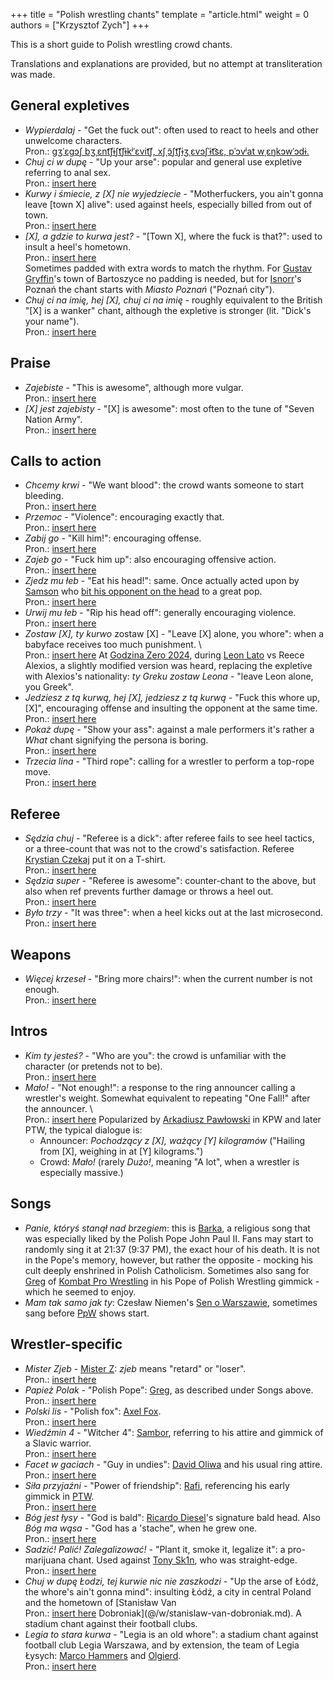 +++
title = "Polish wrestling chants"
template = "article.html"
weight = 0
authors = ["Krzysztof Zych"]
+++

This is a short guide to Polish wrestling crowd chants.

<!-- more -->

Translations and explanations are provided, but no attempt at transliteration was made.

## General expletives

* _Wypierdalaj_ - "Get the fuck out": often used to react to heels and other unwelcome characters. \
  Pron.: [ɡʒˈɛɡɔʃ bʒˌɛnt͡ʃɨʃt͡ʃɨkʲˈɛvit͡ʃ, xʃˌɔ̃ʃt͡ʃɨʒˌɛvɔʃˈɨt͡sɛ, pˈɔvʲat wˌɛŋkɔwˈɔdɨ.](https://unalengua.com/ipa-translate?hl=en&ttsLocale=pl-PL&voiceId=Maja&text=Grzegorz+Brz%C4%99czyszczykiewicz%2C+Chrz%C4%85szczy%C5%BCewoszyce%2C+powiat+%C5%81%C4%99ko%C5%82ody.&sl=pl&ttsMode=sentence&speed=4)
* _Chuj ci w dupę_ - "Up your arse": popular and general use expletive referring to anal sex. \
  Pron.: [insert here](https://hello.world)
* _Kurwy i śmiecie, z [X] nie wyjedziecie_ - "Motherfuckers, you ain't gonna leave [town X] alive": used against heels, especially billed from out of town. \
  Pron.: [insert here](https://hello.world)
* _[X], a gdzie to kurwa jest?_ - "[Town X], where the fuck is that?": used to insult a heel's hometown. \
  Pron.: [insert here](https://hello.world) \
  Sometimes padded with extra words to match the rhythm. For [Gustav Gryffin](@/w/gustav-gryffin.md)'s town of Bartoszyce no padding is needed, but for [Isnorr](@/w/isnorr.md)'s Poznań the chant starts with _Miasto Poznań_ ("Poznań city").
* _Chuj ci na imię, hej [X], chuj ci na imię_ - roughly equivalent to the British "[X] is a wanker" chant, although the expletive is stronger (lit. "Dick's your name"). \
  Pron.: [insert here](https://hello.world)

## Praise

* _Zajebiste_ - "This is awesome", although more vulgar. \
  Pron.: [insert here](https://hello.world)
* _[X] jest zajebisty_ - "[X] is awesome": most often to the tune of "Seven Nation Army". \
  Pron.: [insert here](https://hello.world)

## Calls to action

* _Chcemy krwi_ - "We want blood": the crowd wants someone to start bleeding. \
  Pron.: [insert here](https://hello.world)
* _Przemoc_ - "Violence": encouraging exactly that. \
  Pron.: [insert here](https://hello.world)
* _Zabij go_ - "Kill him!": encouraging offense. \
  Pron.: [insert here](https://hello.world)
* _Zajeb go_ - "Fuck him up": also encouraging offensive action. \
  Pron.: [insert here](https://hello.world)
* _Zjedz mu łeb_ - "Eat his head!": same. Once actually acted upon by [Samson](@/w/samson.md) who [bit his opponent on the head](@/e/mzw/2024-10-12-mzw-no-time-to-die.md) to a great pop. \
  Pron.: [insert here](https://hello.world)
* _Urwij mu łeb_ - "Rip his head off": generally encouraging violence. \
  Pron.: [insert here](https://hello.world)
* _Zostaw [X], ty kurwo_ zostaw [X] - "Leave [X] alone, you whore": when a babyface receives too much punishment. \ \
  Pron.: [insert here](https://hello.world)
  At [Godzina Zero 2024](@/e/kpw/2024-09-07-kpw-godzina-zero-2024.md), during [Leon Lato](@/w/leon-lato.md) vs Reece Alexios, a slightly modified version was heard, replacing the expletive with Alexios's nationality: _ty Greku zostaw Leona_ - "leave Leon alone, you Greek".
* _Jedziesz z tą kurwą, hej [X], jedziesz z tą kurwą_ - "Fuck this whore up, [X]", encouraging offense and insulting the opponent at the same time. \
  Pron.: [insert here](https://hello.world)
* _Pokaż dupę_ - "Show your ass": against a male performers it's rather a _What_ chant signifying the persona is boring. \
  Pron.: [insert here](https://hello.world)
* _Trzecia lina_ - "Third rope": calling for a wrestler to perform a top-rope move. \
  Pron.: [insert here](https://hello.world)

## Referee

* _Sędzia chuj_ - "Referee is a dick": after referee fails to see heel tactics, or a three-count that was not to the crowd's satisfaction. Referee [Krystian Czekaj](@/w/krystian-czekaj.md) put it on a T-shirt. \
  Pron.: [insert here](https://hello.world)
* _Sędzia super_ - "Referee is awesome": counter-chant to the above, but also when ref prevents further damage or throws a heel out. \
  Pron.: [insert here](https://hello.world)
* _Było trzy_ - "It was three": when a heel kicks out at the last microsecond. \
  Pron.: [insert here](https://hello.world)

## Weapons

* _Więcej krzeseł_ - "Bring more chairs!": when the current number is not enough. \
  Pron.: [insert here](https://hello.world)

## Intros

* _Kim ty jesteś?_ - "Who are you": the crowd is unfamiliar with the character (or pretends not to be). \
  Pron.: [insert here](https://hello.world)
* _Mało!_ - "Not enough!": a response to the ring announcer calling a wrestler's weight. Somewhat equivalent to repeating "One Fall!" after the announcer. \ \
  Pron.: [insert here](https://hello.world)
  Popularized by [Arkadiusz Pawłowski](@/w/pan-pawlowski.md) in KPW and later PTW, the typical dialogue is:
  - Announcer: _Pochodzący z [X], ważący [Y] kilogramów_ ("Hailing from [X], weighing in at [Y] kilograms.")
  - Crowd: _Mało!_ (rarely _Dużo!_, meaning "A lot", when a wrestler is especially massive.)

## Songs

* _Panie, któryś stanął nad brzegiem_: this is [Barka](https://en.wikipedia.org/wiki/Lord,_You_Have_Come_to_the_Lakeshore), a religious song that was especially liked by the Polish Pope John Paul II. Fans may start to randomly sing it at 21:37 (9:37&nbsp;PM), the exact hour of his death. It is not in the Pope's memory, however, but rather the opposite - mocking his cult deeply enshrined in Polish Catholicism.
  Sometimes also sang for [Greg](@/w/greg.md) of [Kombat Pro Wrestling](@/o/kpw.md) in his Pope of Polish Wrestling gimmick - which he seemed to enjoy.
* _Mam tak samo jak ty_: Czesław Niemen's [Sen o Warszawie](https://www.youtube.com/watch?v=ePNUSmH3dMI), sometimes sang before [PpW](@/o/ppw.md) shows start.

## Wrestler-specific

* _Mister Zjeb_ - [Mister Z](@/w/mister-z.md): _zjeb_ means "retard" or "loser". \
  Pron.: [insert here](https://hello.world)
* _Papież Polak_ - "Polish Pope": [Greg](@/w/greg.md), as described under Songs above. \
  Pron.: [insert here](https://hello.world)
* _Polski lis_ - "Polish fox": [Axel Fox](@/w/axel-fox.md). \
  Pron.: [insert here](https://hello.world)
* _Wiedźmin 4_ - "Witcher 4": [Sambor](@/w/sambor.md), referring to his attire and gimmick of a Slavic warrior. \
  Pron.: [insert here](https://hello.world)
* _Facet w gaciach_ - "Guy in undies": [David Oliwa](@/w/david-oliwa.md) and his usual ring attire. \
  Pron.: [insert here](https://hello.world)
* _Siła przyjaźni_ - "Power of friendship": [Rafi](@/w/rafi.md), referencing his early gimmick in [PTW](@/o/ptw.md). \
  Pron.: [insert here](https://hello.world)
* _Bóg jest łysy_ - "God is bald": [Ricardo Diesel](@/w/ricardo-diesel.md)'s signature bald head. Also _Bóg ma wąsa_ - "God has a 'stache", when he grew one. \
  Pron.: [insert here](https://hello.world)
* _Sadzić! Palić! Zalegalizować!_ - "Plant it, smoke it, legalize it": a pro-marijuana chant. Used against [Tony Sk1n](@/w/tony-sk1n.md), who was straight-edge. \
  Pron.: [insert here](https://hello.world)
* _Chuj w dupę Łodzi, tej kurwie nic nie zaszkodzi_ - "Up the arse of Łódź, the whore's ain't gonna mind": insulting Łódź, a city in central Poland and the hometown of [Stanisław Van \
  Pron.: [insert here](https://hello.world) Dobroniak](@/w/stanislaw-van-dobroniak.md). A stadium chant against their football clubs.
* _Legia to stara kurwa_ - "Legia is an old whore": a stadium chant against football club Legia Warszawa, and by extension, the team of Legia Łysych: [Marco Hammers](@/w/marco-hammers.md) and [Olgierd](@/w/olgierd.md). \
  Pron.: [insert here](https://hello.world)
